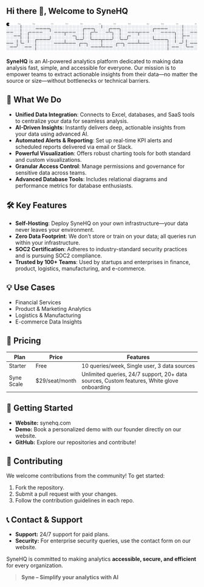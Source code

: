 ## Hi there 👋, Welcome to SyneHQ

<picture>
  <source media="(prefers-color-scheme: dark)" srcset="https://raw.githubusercontent.com/synehq/.github/output/pacman-contribution-graph-dark.svg">
  <source media="(prefers-color-scheme: light)" srcset="https://raw.githubusercontent.com/synehq/.github/output/pacman-contribution-graph.svg">
  <img alt="pacman contribution graph" src="https://raw.githubusercontent.com/synehq/.github/output/pacman-contribution-graph.svg">
</picture>

**SyneHQ** is an AI-powered analytics platform dedicated to making data analysis fast, simple, and accessible for everyone. Our mission is to empower teams to extract actionable insights from their data—no matter the source or size—without bottlenecks or technical barriers.

## 🚀 What We Do

- **Unified Data Integration**: Connects to Excel, databases, and SaaS tools to centralize your data for seamless analysis.
- **AI-Driven Insights**: Instantly delivers deep, actionable insights from your data using advanced AI.
- **Automated Alerts & Reporting**: Set up real-time KPI alerts and scheduled reports delivered via email or Slack.
- **Powerful Visualization**: Offers robust charting tools for both standard and custom visualizations.
- **Granular Access Control**: Manage permissions and governance for sensitive data across teams.
- **Advanced Database Tools**: Includes relational diagrams and performance metrics for database enthusiasts.

## 🛠️ Key Features

- **Self-Hosting**: Deploy SyneHQ on your own infrastructure—your data never leaves your environment.
- **Zero Data Footprint**: We don’t store or train on your data; all queries run within your infrastructure.
- **SOC2 Certification**: Adheres to industry-standard security practices and is pursuing SOC2 compliance.
- **Trusted by 100+ Teams**: Used by startups and enterprises in finance, product, logistics, manufacturing, and e-commerce.

## 💡 Use Cases

- Financial Services
- Product & Marketing Analytics
- Logistics & Manufacturing
- E-commerce Data Insights

## 💸 Pricing

| Plan         | Price             | Features                                                  |
|--------------|-------------------|-----------------------------------------------------------|
| Starter      | Free              | 10 queries/week, Single user, 3 data sources              |
| Syne Scale   | $29/seat/month    | Unlimited queries, 24/7 support, 20+ data sources, Custom features, White glove onboarding |

## 🏁 Getting Started

- **Website:** synehq.com
- **Demo:** Book a personalized demo with our founder directly on our website.
- **GitHub:** Explore our repositories and contribute!

## 🤝 Contributing

We welcome contributions from the community! To get started:

1. Fork the repository.
2. Submit a pull request with your changes.
3. Follow the contribution guidelines in each repo.

## 📞 Contact & Support

- **Support:** 24/7 support for paid plans.
- **Security:** For enterprise security queries, use the contact form on our website.

SyneHQ is committed to making analytics **accessible, secure, and efficient** for every organization.

> **Syne – Simplify your analytics with AI**
